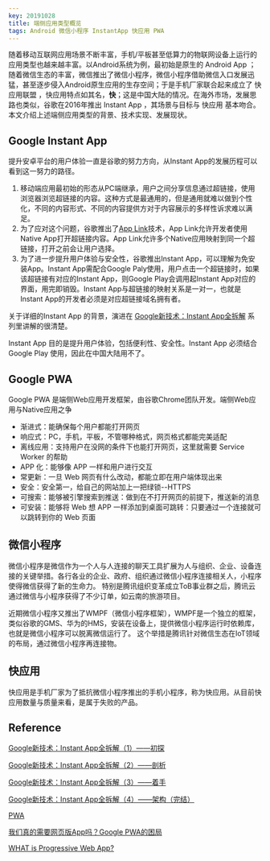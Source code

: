 ```yaml
---
key: 20191028
title: 端侧应用类型概览
tags: Android 微信小程序 InstantApp 快应用 PWA
---
```


随着移动互联网应用场景不断丰富，手机/平板甚至低算力的物联网设备上运行的应用类型也越来越丰富。以Android系统为例，最初始是原生的 Android App ；随着微信生态的丰富，微信推出了微信小程序，微信小程序借助微信入口发展迅猛，甚至逐步侵入Android原生应用的生存空间；于是手机厂家联合起来成立了 快应用联盟 ，快应用特点如其名，**快**；这是中国大陆的情况。在海外市场，发展思路也类似，谷歌在2016年推出 Instant App ，其场景与目标与 快应用 基本吻合。本文介绍上述端侧应用类型的背景、技术实现、发展现状。<!--more-->

## Google Instant App

提升安卓平台的用户体验一直是谷歌的努力方向，从Instant App的发展历程可以看到这一努力的路径。

1. 移动端应用最初始的形态从PC端继承，用户之间分享信息通过超链接，使用浏览器浏览超链接的内容。这种方式是最通用的，但是通用就难以做到个性化，不同的内容形式、不同的内容提供方对于内容展示的多样性诉求难以满足。
2. 为了应对这个问题，谷歌推出了[App Link](https://developer.android.google.cn/studio/write/app-link-indexing)技术，App Link允许开发者使用Native App打开超链接内容。App Link允许多个Native应用映射到同一个超链接，打开之前会让用户选择。
3. 为了进一步提升用户体验与安全性，谷歌推出Instant App，可以理解为免安装App。Instant App需配合Google Paly使用，用户点击一个超链接时，如果该超链接有对应的Instant App，则Google Play会调用起Instant App对应的界面，用完即销毁。Instant App与超链接的映射关系是一对一，也就是Instant App的开发者必须是对应超链接域名拥有者。

关于详细的Instant App 的背景，演进在 [Google新技术：Instant App全拆解](https://segmentfault.com/a/1190000010906162) 系列里讲解的很清楚。

Instant App 目的是提升用户体验，包括便利性、安全性。Instant App 必须结合 Google Play 使用，因此在中国大陆用不了。

## Google PWA

Google PWA 是端侧Web应用开发框架，由谷歌Chrome团队开发。端侧Web应用与Native应用之争

- 渐进式：能确保每个用户都能打开网页
- 响应式：PC，手机，平板，不管哪种格式，网页格式都能完美适配
- 离线应用：支持用户在没网的条件下也能打开网页，这里就需要 Service Worker 的帮助
- APP 化：能够像 APP 一样和用户进行交互
- 常更新：一旦 Web 网页有什么改动，都能立即在用户端体现出来
- 安全：安全第一，给自己的网站加上一把绿锁--HTTPS
- 可搜索：能够被引擎搜索到推送：做到在不打开网页的前提下，推送新的消息
- 可安装：能够将 Web 想 APP 一样添加到桌面可跳转：只要通过一个连接就可以跳转到你的 Web 页面

## 微信小程序

微信小程序是微信作为一个人与人连接的聊天工具扩展为人与组织、企业、设备连接的关键举措。各行各业的企业、政府、组织通过微信小程序连接相关人，小程序使得微信获得了新的生命力。
特别是腾讯组织变革成立ToB事业群之后，腾讯云通过微信与小程序获得了不少订单，如云南的旅游项目。

近期微信小程序又推出了WMPF（微信小程序框架），WMPF是一个独立的框架，类似谷歌的GMS、华为的HMS，安装在设备上，提供微信小程序运行时依赖库，也就是微信小程序可以脱离微信运行了。
这个举措是腾讯针对微信生态在IoT领域的布局，通过微信小程序再连接物。

## 快应用

快应用是手机厂家为了抵抗微信小程序推出的手机小程序，称为快应用。从目前快应用数量与质量来看，是属于失败的产品。

## Reference

[Google新技术：Instant App全拆解（1）——初探](https://segmentfault.com/a/1190000010906162)

[Google新技术：Instant App全拆解（2）——剖析](https://segmentfault.com/a/1190000011169174)

[Google新技术：Instant App全拆解（3）——着手](https://segmentfault.com/a/1190000011315286)

[Google新技术：Instant App全拆解（4）——架构（完结）](https://segmentfault.com/a/1190000011648067)

[PWA](https://developers.google.com/web/progressive-web-apps/)

[我们真的需要网页版App吗？Google PWA的困局](https://www.leiphone.com/news/201606/UEiart497WUzS62u.html)

[WHAT is Progressive Web App?](https://yanshuo.io/assets/player/?deck=5753088f79bc440063aa84f0#/2)

[](https://www.zhihu.com/question/46690207)